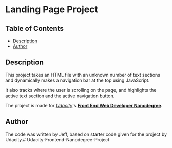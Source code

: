 # Landing Page Project

## Table of Contents

* [Description](#description)
* [Author](#Author)

## Description

This project takes an HTML file with an unknown number of text sections and dynamically makes a navigation bar at the top using JavaScript.

It also tracks where the user is scrolling on the page, and highlights the active text section and the active navigation button.

The project is made for [_Udacity_](https://www.udacity.com/)'s [**Front End Web Developer Nanodegree**](https://www.udacity.com/course/front-end-web-developer-nanodegree--nd0011).

## Author

The code was written by Jeff, based on starter code given for the project by Udacity.# Udacity-Frontend-Nanodegree-Project
